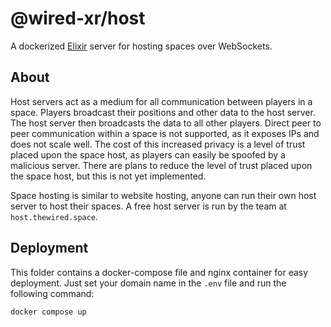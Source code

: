 # @wired-xr/host

A dockerized [Elixir](https://elixir-lang.org/) server for hosting spaces over WebSockets.

## About

Host servers act as a medium for all communication between players in a space. Players broadcast their positions and other data to the host server. The host server then broadcasts the data to all other players. Direct peer to peer communication within a space is not supported, as it exposes IPs and does not scale well. The cost of this increased privacy is a level of trust placed upon the space host, as players can easily be spoofed by a malicious server. There are plans to reduce the level of trust placed upon the space host, but this is not yet implemented.

Space hosting is similar to website hosting, anyone can run their own host server to host their spaces. A free host server is run by the team at `host.thewired.space`.

## Deployment

This folder contains a docker-compose file and nginx container for easy deployment. Just set your domain name in the `.env` file and run the following command:

```bash
docker compose up
```
